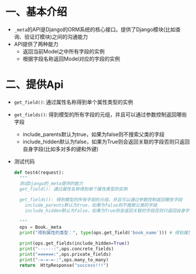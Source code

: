 # 一、基本介绍

- `_meta`的API是Django的ORM系统的核心接口。提供了Django模块(比如查询、验证灯模块)之间的沟通能力
- API提供了两种能力
  - 返回当前Model之中所有字段的实例
  - 根据字段名称返回Model对应的字段的实例

# 二、提供Api

-  `get_field()`: 通过属性名称得到单个属性类型的实例
- `get_fields()`: 得到模型的所有字段的元组，并且可以通过参数控制返回哪些字段 
  - include_parents默认为true，如果为false则不搜索父类的字段
  - include_hidden默认为false，如果为True则会返回关联的字段否则只返回自身字段(比如多对多的键和外键)

- 测试代码

  ```python
  def test4(request):
    """
    测试Django的_meta提供的能力
    get_field(): 通过属性名称得到单个属性类型的实例
    
    get_fields(): 得到模型的所有字段的元组，并且可以通过参数控制返回哪些字段 
      include_parents默认为true，如果为false则不搜索父类的字段
      include_hidden默认为false，如果为True则会返回关联的字段否则只返回自身字段(比如多对多的键和外键)
    
    """
    ops = Book._meta
    print("得到属性的类型：", type(ops.get_field('book_name'))) # 得到属性的类型： <class 'django.db.models.fields.CharField'>
    
    print(ops.get_fields(include_hidden=True))
    print("------:",ops.concrete_fields)
    print("≠≠≠≠≠≠:",ops.private_fields)
    print("-=-=-=-:",ops.many_to_many)
    return  HttpResponse("success!!!")
  ```

  